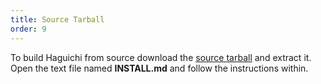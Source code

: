 ```yaml
---
title: Source Tarball
order: 9
---
```

To build Haguichi from source download the <a href="https://launchpad.net/haguichi/1.4/1.4.6/+download/haguichi-1.4.6.tar.xz" target="_blank">source tarball</a> and extract it. Open the text file named <b>INSTALL.md</b> and follow the instructions within.
